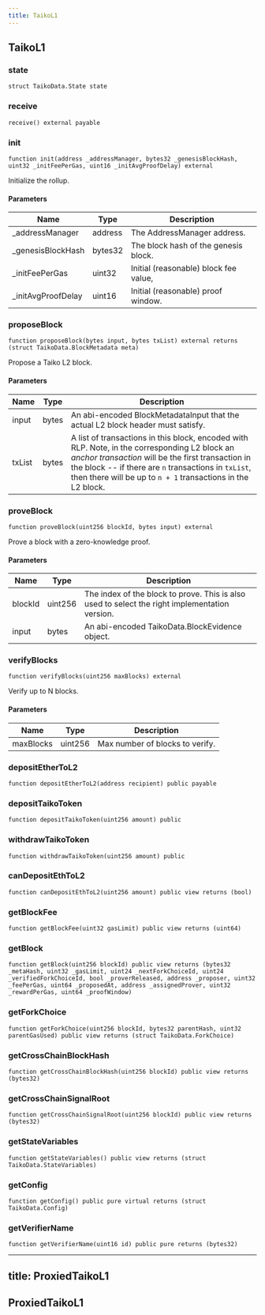 ```yaml
---
title: TaikoL1
---
```


## TaikoL1

### state

```solidity
struct TaikoData.State state
```

### receive

```solidity
receive() external payable
```

### init

```solidity
function init(address _addressManager, bytes32 _genesisBlockHash, uint32 _initFeePerGas, uint16 _initAvgProofDelay) external
```

Initialize the rollup.

#### Parameters

| Name                | Type    | Description                           |
| ------------------- | ------- | ------------------------------------- |
| \_addressManager    | address | The AddressManager address.           |
| \_genesisBlockHash  | bytes32 | The block hash of the genesis block.  |
| \_initFeePerGas     | uint32  | Initial (reasonable) block fee value, |
| \_initAvgProofDelay | uint16  | Initial (reasonable) proof window.    |

### proposeBlock

```solidity
function proposeBlock(bytes input, bytes txList) external returns (struct TaikoData.BlockMetadata meta)
```

Propose a Taiko L2 block.

#### Parameters

| Name   | Type  | Description                                                                                                                                                                                                                                                                 |
| ------ | ----- | --------------------------------------------------------------------------------------------------------------------------------------------------------------------------------------------------------------------------------------------------------------------------- |
| input  | bytes | An abi-encoded BlockMetadataInput that the actual L2 block header must satisfy.                                                                                                                                                                                             |
| txList | bytes | A list of transactions in this block, encoded with RLP. Note, in the corresponding L2 block an _anchor transaction_ will be the first transaction in the block -- if there are `n` transactions in `txList`, then there will be up to `n + 1` transactions in the L2 block. |

### proveBlock

```solidity
function proveBlock(uint256 blockId, bytes input) external
```

Prove a block with a zero-knowledge proof.

#### Parameters

| Name    | Type    | Description                                                                                    |
| ------- | ------- | ---------------------------------------------------------------------------------------------- |
| blockId | uint256 | The index of the block to prove. This is also used to select the right implementation version. |
| input   | bytes   | An abi-encoded TaikoData.BlockEvidence object.                                                 |

### verifyBlocks

```solidity
function verifyBlocks(uint256 maxBlocks) external
```

Verify up to N blocks.

#### Parameters

| Name      | Type    | Description                     |
| --------- | ------- | ------------------------------- |
| maxBlocks | uint256 | Max number of blocks to verify. |

### depositEtherToL2

```solidity
function depositEtherToL2(address recipient) public payable
```

### depositTaikoToken

```solidity
function depositTaikoToken(uint256 amount) public
```

### withdrawTaikoToken

```solidity
function withdrawTaikoToken(uint256 amount) public
```

### canDepositEthToL2

```solidity
function canDepositEthToL2(uint256 amount) public view returns (bool)
```

### getBlockFee

```solidity
function getBlockFee(uint32 gasLimit) public view returns (uint64)
```

### getBlock

```solidity
function getBlock(uint256 blockId) public view returns (bytes32 _metaHash, uint32 _gasLimit, uint24 _nextForkChoiceId, uint24 _verifiedForkChoiceId, bool _proverReleased, address _proposer, uint32 _feePerGas, uint64 _proposedAt, address _assignedProver, uint32 _rewardPerGas, uint64 _proofWindow)
```

### getForkChoice

```solidity
function getForkChoice(uint256 blockId, bytes32 parentHash, uint32 parentGasUsed) public view returns (struct TaikoData.ForkChoice)
```

### getCrossChainBlockHash

```solidity
function getCrossChainBlockHash(uint256 blockId) public view returns (bytes32)
```

### getCrossChainSignalRoot

```solidity
function getCrossChainSignalRoot(uint256 blockId) public view returns (bytes32)
```

### getStateVariables

```solidity
function getStateVariables() public view returns (struct TaikoData.StateVariables)
```

### getConfig

```solidity
function getConfig() public pure virtual returns (struct TaikoData.Config)
```

### getVerifierName

```solidity
function getVerifierName(uint16 id) public pure returns (bytes32)
```

---

## title: ProxiedTaikoL1

## ProxiedTaikoL1

